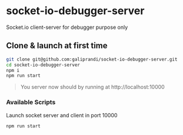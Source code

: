 # socket-io-debugger-server

Socket.io client-server for debugger purpose only

## Clone & launch at first time

```bash
git clone git@github.com:galiprandi/socket-io-debugger-server.git
cd socket-io-debugger-server
npm i
npm run start

```

> You server now should by running at http://localhost:10000

### Available Scripts

Launch socket server and client in port 10000

```bash
npm run start
```
